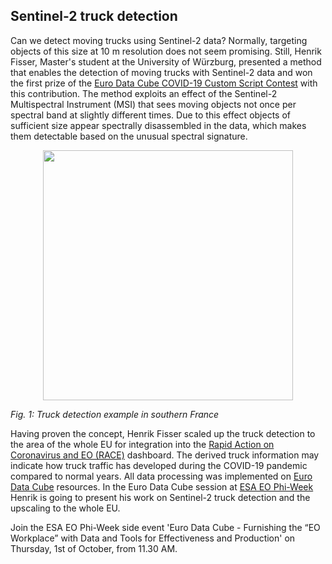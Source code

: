 ## Sentinel-2 truck detection

Can we detect moving trucks using Sentinel-2 data? Normally, targeting objects of this size at 10 m resolution does not seem promising. Still, Henrik Fisser, Master's student at the University of Würzburg, presented a method that enables the detection of moving trucks with Sentinel-2 data and won the first prize of the [Euro Data Cube COVID-19 Custom Script Contest](https://www.sentinel-hub.com/contest-covid/) with this contribution. The method exploits an effect of the Sentinel-2 Multispectral Instrument (MSI) that sees moving objects not once per spectral band at slightly different times. Due to this effect objects of sufficient size appear spectrally disassembled in the data, which makes them detectable based on the unusual spectral signature.
<p align="center">
<img src="https://github.com/hfisser/Truck_Detection_Sentinel2_Upscaling/blob/master/2018-04-19_france.jpeg"width=400/>
</p>

*Fig. 1: Truck detection example in southern France*

Having proven the concept, Henrik Fisser scaled up the truck detection to the area of the whole EU for integration into the [Rapid Action on Coronavirus and EO (RACE)](https://race.esa.int/) dashboard. The derived truck information may indicate how truck traffic has developed during the COVID-19 pandemic compared to normal years.
All data processing was implemented on [Euro Data Cube](https://eurodatacube.com/) resources. In the Euro Data Cube session at [ESA EO Phi-Week](https://phiweek.esa.int/programme) Henrik is going to present his work on Sentinel-2 truck detection and the upscaling to the whole EU.

Join the ESA EO Phi-Week side event 'Euro Data Cube - Furnishing the “EO Workplace” with Data and Tools for Effectiveness and Production' on Thursday, 1st of October, from 11.30 AM. 
